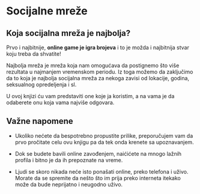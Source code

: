# Socijalne mreže

## Koja socijalna mreža je najbolja? 
Prvo i najbitnije, **online game je igra brojeva** i to je možda i najbitnija stvar koju treba da shvatite! 

Najbolja mreža je mreža koja nam omogućava da postignemo što više rezultata u najmanjem vremenskom periodu. 
Iz toga možemo da zaključimo da to koja je najbolja socijalna mreža za nekoga zavisi od lokacije, godina, seksualnog opredeljenja i sl. 

U ovoj knjizi ću vam predstaviti one koje ja koristim, a na vama je da odaberete onu koja vama najviše odgovara. 

## Važne napomene

* Ukoliko nećete da bespotrebno propustite prilike, preporučujem vam da prvo pročitate celu ovu knjigu pa da tek onda krenete sa upoznavanjem. 

* Dok se budete bavili online zavođenjem, naićićete na mnogo lažnih profila i bitno je da ih prepoznate na vreme. 

* Ljudi se skoro nikada neće isto ponašati online, preko telefona i uživo. Morate da se spremite da nešto što im prija preko interneta itekako može da bude neprijatno i neugodno uživo. 


